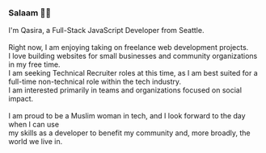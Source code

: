 ### Salaam 👋🏼 

I'm Qasira, a Full-Stack JavaScript Developer from Seattle.
<br><br>
Right now, I am enjoying taking on freelance web development projects.
<br> I love building websites for small businesses and community organizations in my free time.
<br>I am seeking Technical Recruiter roles at this time, as I am best suited for a full-time non-technical role within the tech industry.
<br>I am interested primarily in teams and organizations focused on social impact.
<br><br>
I am proud to be a Muslim woman in tech, and I look forward to the day when I can use
<br> my skills as a developer to benefit my community and, more broadly, the world we live in.
<br><br>

<!-- <img src="https://upload.wikimedia.org/wikipedia/commons/thumb/a/a7/React-icon.svg/320px-React-icon.svg.png" alt="react logo" height="35"/> -->

<!-- [![Cas's github stats](https://github-readme-stats.vercel.app/api?username=mamacas)](https://github.com/mamacas/github-readme-stats) -->
